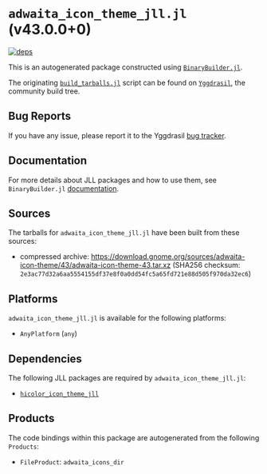 # `adwaita_icon_theme_jll.jl` (v43.0.0+0)

[![deps](https://juliahub.com/docs/adwaita_icon_theme_jll/deps.svg)](https://juliahub.com/ui/Packages/adwaita_icon_theme_jll/Na17F?page=2)

This is an autogenerated package constructed using [`BinaryBuilder.jl`](https://github.com/JuliaPackaging/BinaryBuilder.jl).

The originating [`build_tarballs.jl`](https://github.com/JuliaPackaging/Yggdrasil/blob/deed9794f2216ddb3319dae1ea309568d9236add/A/adwaita_icon_theme/build_tarballs.jl) script can be found on [`Yggdrasil`](https://github.com/JuliaPackaging/Yggdrasil/), the community build tree.

## Bug Reports

If you have any issue, please report it to the Yggdrasil [bug tracker](https://github.com/JuliaPackaging/Yggdrasil/issues).

## Documentation

For more details about JLL packages and how to use them, see `BinaryBuilder.jl` [documentation](https://docs.binarybuilder.org/stable/jll/).

## Sources

The tarballs for `adwaita_icon_theme_jll.jl` have been built from these sources:

* compressed archive: https://download.gnome.org/sources/adwaita-icon-theme/43/adwaita-icon-theme-43.tar.xz (SHA256 checksum: `2e3ac77d32a6aa5554155df37e8f0a0dd54fc5a65fd721e88d505f970da32ec6`)

## Platforms

`adwaita_icon_theme_jll.jl` is available for the following platforms:

* `AnyPlatform` (`any`)

## Dependencies

The following JLL packages are required by `adwaita_icon_theme_jll.jl`:

* [`hicolor_icon_theme_jll`](https://github.com/JuliaBinaryWrappers/hicolor_icon_theme_jll.jl)

## Products

The code bindings within this package are autogenerated from the following `Products`:

* `FileProduct`: `adwaita_icons_dir`
